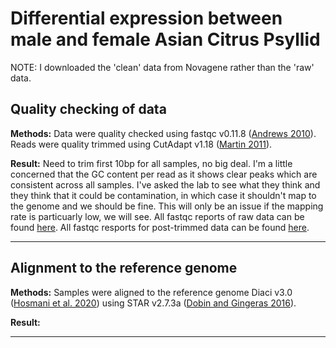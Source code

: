# Differential expression between male and female Asian Citrus Psyllid

NOTE: I downloaded the 'clean' data from Novagene rather than the 'raw' data.

## Quality checking of data
**Methods:** Data were quality checked using fastqc v0.11.8 ([Andrews 2010](https://www.bioinformatics.babraham.ac.uk/projects/fastqc/)). Reads were quality trimmed using CutAdapt v1.18 ([Martin 2011](10.14806/ej.17.1.200)).

**Result:** Need to trim first 10bp for all samples, no big deal. I'm a little concerned that the GC content per read as it shows clear peaks which are consistent across all samples. I've asked the lab to see what they think and they think that it could be contamination, in which case it shouldn't map to the genome and we should be fine. This will only be an issue if the mapping rate is particuarly low, we will see. All fastqc reports of raw data can be found [here](https://www.dropbox.com/sh/ugiz2ipnwt3cm3z/AAB10t28_lZmHDsPYLRDkj-Da?dl=0). All fastqc resports for post-trimmed data can be found [here](https://www.dropbox.com/sh/jdivops93qmp6x5/AABT0c5VJH1N0dX1CzCFK2Yba?dl=0).


---

## Alignment to the reference genome
**Methods:** Samples were aligned to the reference genome Diaci v3.0 ([Hosmani et al. 2020](https://www.biorxiv.org/content/10.1101/869685v1)) using STAR v2.7.3a ([Dobin and Gingeras 2016](10.1002/0471250953.bi1114s51.Mapping)).

**Result:**

---